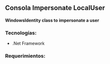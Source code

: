 ## Consola Impersonate LocalUser

#### WindowsIdentity class to impersonate a user

### Tecnologías:
 - .Net Framework

### Requerimientos:
	
